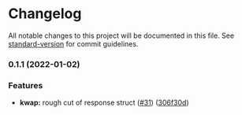 # Changelog

All notable changes to this project will be documented in this file. See [standard-version](https://github.com/conventional-changelog/standard-version) for commit guidelines.

### 0.1.1 (2022-01-02)


### Features

* **kwap:** rough cut of response struct ([#31](https://github.com/clov-coffee/kwap/issues/31)) ([306f30d](https://github.com/clov-coffee/kwap/commit/306f30dbbb459cc7eae32db8b20f8d213dd23a2c))
